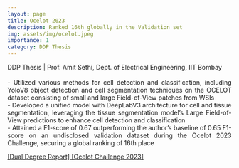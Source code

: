 ```yaml
---
layout: page
title: Ocelot 2023
description: Ranked 16th globally in the Validation set
img: assets/img/ocelot.jpeg
importance: 1
category: DDP Thesis
---
```


<p align="justify"> DDP Thesis | Prof. Amit Sethi, Dept. of Electrical Engineering, IIT Bombay <br><br>
- Utilized various methods for cell detection and classification, including YoloV8 object detection and cell segmentation techniques on the OCELOT dataset consisting of small and large Field-of-View patches from WSIs<br>
- Developed a unified model with DeepLabV3 architecture for cell and tissue segmentation, leveraging the tissue
segmentation model’s Large Field-of-View predictions to enhance cell detection and classification<br>
- Attained a F1-score of 0.67 outperforming the author’s baseline of 0.65 F1-score on an undisclosed validation
dataset during the Ocelot 2023 Challenge, securing a global ranking of 16th place</p>

<a href = "https://jay6101.github.io/assets/pdf/DDP_Report_18D070050_Jay_Sawant.pdf"> [Dual Degree Report]</a><a href = "https://ocelot2023.grand-challenge.org/"> [Ocelot Challenge 2023]</a>




